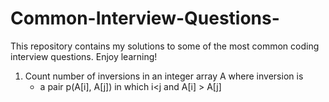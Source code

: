 # Common-Interview-Questions-

This repository contains my solutions to some of the most common coding interview questions. Enjoy learning! 

1. Count number of inversions in an integer array A where inversion is
   - a pair p(A[i], A[j]) in which i<j and A[i] > A[j]
